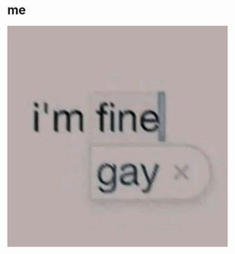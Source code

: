 # me
![image alt](https://github.com/ysiicat/me/blob/60a9c16afccb95b1cf2de0d8c6671accb2c0750d/a0cbc1fcf685d1beea94aefb1e76eb34.jpg)
